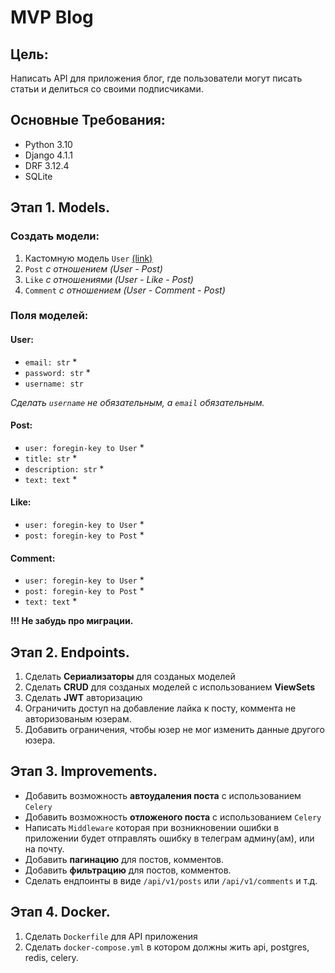 # MVP Blog

## Цель:

Написать API для приложения блог, где пользователи могут писать статьи и делиться со своими подписчиками.

## Основные Требования:

- Python 3.10
- Django 4.1.1
- DRF 3.12.4
- SQLite

## Этап 1. Models.

### Создать модели:

1. Кастомную модель `User` [(link)](https://docs.djangoproject.com/en/4.1/topics/auth/customizing/#auth-custom-user)
2. `Post` _с отношением (User - Post)_
3. `Like` _с отношениями (User - Like - Post)_
4. `Comment` _с отношением (User - Comment - Post)_

### Поля моделей:

#### User:
- `email: str` *
- `password: str` *
- `username: str`

_Сделать `username` не обязательным, а `email` обязательным._

#### Post:
- `user: foregin-key to User` *
- `title: str` *
- `description: str` *
- `text: text` *

#### Like:
- `user: foregin-key to User` *
- `post: foregin-key to Post` *

#### Comment:
- `user: foregin-key to User` *
- `post: foregin-key to Post` *
- `text: text` *

**!!! Не забудь про миграции.**

## Этап 2. Endpoints.

1. Сделать **Сериализаторы** для созданых моделей
2. Сделать **CRUD** для созданых моделей с использованием **ViewSets**
3. Сделать **JWT** авторизацию
4. Ограничить доступ на добавление лайка к посту, коммента не авторизованым юзерам.
5. Добавить ограничения, чтобы юзер не мог изменить данные другого юзера.

## Этап 3. Improvements.

- Добавить возможность **автоудаления поста** с использованием `Celery`
- Добавить возможность **отложеного поста** с использованием `Celery`
- Написать `Middleware` которая при возникновении ошибки в приложении будет отправлять ошибку в телеграм админу(ам), или на почту.
- Добавить **пагинацию** для постов, комментов.
- Добавить **фильтрацию** для постов, комментов.
- Сделать ендпоинты в виде `/api/v1/posts` или `/api/v1/comments` и т.д.

## Этап 4. Docker.

1. Сделать `Dockerfile` для API приложения
2. Сделать `docker-compose.yml` в котором должны жить api, postgres, redis, celery.

